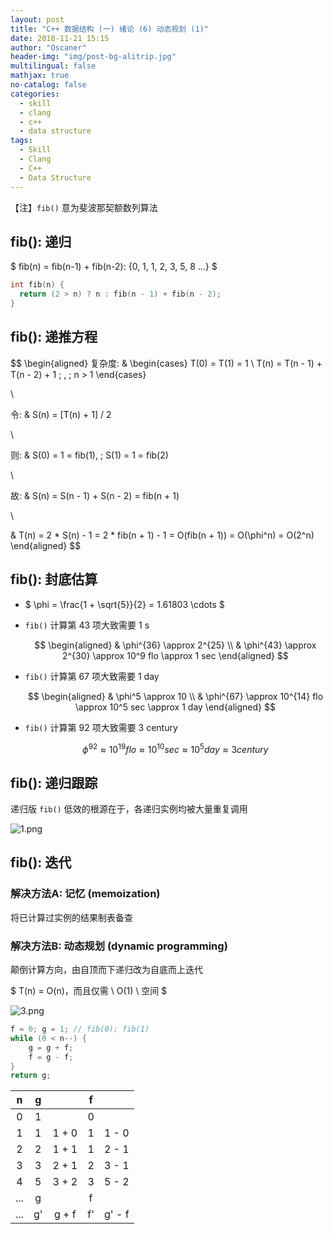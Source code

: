 ```yaml
---
layout: post
title: "C++ 数据结构 (一) 绪论 (6) 动态规划 (1)"
date: 2018-11-21 15:15
author: "Oscaner"
header-img: "img/post-bg-alitrip.jpg"
multilingual: false
mathjax: true
no-catalog: false
categories:
  - skill
  - clang
  - c++
  - data structure
tags:
  - Skill
  - Clang
  - C++
  - Data Structure
---
```


【注】`fib()` 意为斐波那契额数列算法

## fib(): 递归

$ fib(n) = fib(n-1) + fib(n-2): {0, 1, 1, 2, 3, 5, 8 ...} $

```cpp
int fib(n) {
  return (2 > n) ? n : fib(n - 1) + fib(n - 2);
}
```

## fib(): 递推方程

$$
\begin{aligned}
  复杂度: &
  \begin{cases}
    T(0) = T(1) = 1
    \\
    T(n) = T(n - 1) + T(n - 2) + 1 \; , \; n > 1
  \end{cases}

  \\

  令: & S(n) = [T(n) + 1] / 2

  \\

  则: & S(0) = 1 = fib(1), \; S(1) = 1 = fib(2)

  \\

  故: & S(n) = S(n - 1) + S(n - 2) = fib(n + 1)

  \\

  & T(n) = 2 * S(n) - 1 = 2 * fib(n + 1) - 1 = O(fib(n + 1)) = O(\phi^n) = O(2^n)
\end{aligned}
$$

## fib(): 封底估算

- $ \phi = \frac{1 + \sqrt{5}}{2} = 1.61803 \cdots $

- `fib()` 计算第 43 项大致需要 1 s

    $$
    \begin{aligned}
    & \phi^{36} \approx 2^{25}
    \\
    & \phi^{43} \approx 2^{30} \approx 10^9 flo \approx 1 sec
    \end{aligned}
    $$

- `fib()` 计算第 67 项大致需要 1 day

    $$
    \begin{aligned}
    & \phi^5 \approx 10
    \\
    & \phi^{67} \approx 10^{14} flo \approx 10^5 sec \approx 1 day
    \end{aligned}
    $$

- `fib()` 计算第 92 项大致需要 3 century

    $$
    \phi^{92} \approx 10^{19} flo \approx 10^{10} sec \approx 10^5 day \approx 3 century
    $$

## fib(): 递归跟踪

递归版 `fib()` 低效的根源在于，各递归实例均被大量重复调用

![1.png](/img/in-post/skill/data-structure/post-intro-dynamic-programming/1.png)

## fib(): 迭代

### 解决方法A: 记忆 (memoization)

将已计算过实例的结果制表备查

### 解决方法B: 动态规划 (dynamic programming)

颠倒计算方向，由自顶而下递归改为自底而上迭代

$ T(n) = O(n)，而且仅需 \  O(1) \  空间 $

![3.png](/img/in-post/skill/data-structure/post-intro-dynamic-programming/3.png)

```cpp
f = 0; g = 1; // fib(0); fib(1)
while (0 < n--) {
    g = g + f;
    f = g - f;
}
return g;
```

| n    | g    |       | f    |        |
| :--: | :--: | :--:  | :--: | :--:   |
| 0    | 1    |       | 0    |        |
| 1    | 1    | 1 + 0 | 1    | 1 - 0  |
| 2    | 2    | 1 + 1 | 1    | 2 - 1  |
| 3    | 3    | 2 + 1 | 2    | 3 - 1  |
| 4    | 5    | 3 + 2 | 3    | 5 - 2  |
| ...  | g    |       | f    |        |
| ...  | g'   | g + f | f'   | g' - f |
